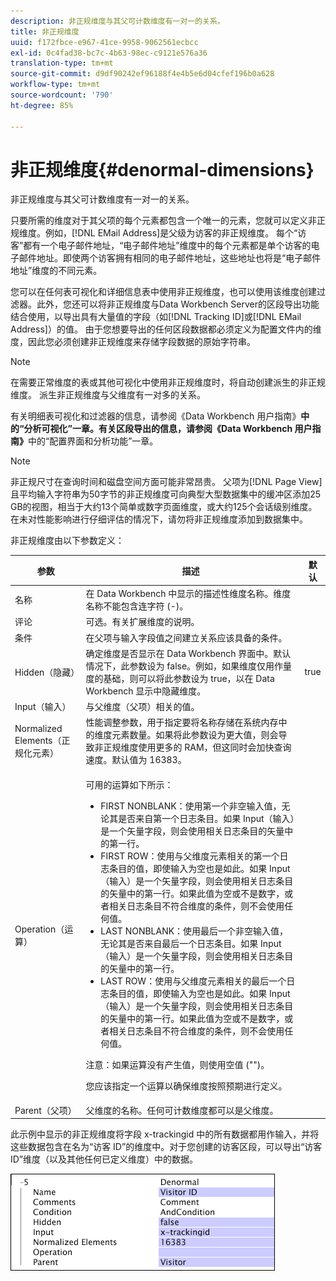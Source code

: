 ```yaml
---
description: 非正规维度与其父可计数维度有一对一的关系。
title: 非正规维度
uuid: f172fbce-e967-41ce-9958-9062561ecbcc
exl-id: 0c4fad38-bc7c-4b63-98ec-c9121e576a36
translation-type: tm+mt
source-git-commit: d9df90242ef96188f4e4b5e6d04cfef196b0a628
workflow-type: tm+mt
source-wordcount: '790'
ht-degree: 85%

---
```


# 非正规维度{#denormal-dimensions}

非正规维度与其父可计数维度有一对一的关系。

只要所需的维度对于其父项的每个元素都包含一个唯一的元素，您就可以定义非正规维度。例如，[!DNL EMail Address]是父级为访客的非正规维度。 每个“访客”都有一个电子邮件地址，“电子邮件地址”维度中的每个元素都是单个访客的电子邮件地址。即使两个访客拥有相同的电子邮件地址，这些地址也将是“电子邮件地址”维度的不同元素。

您可以在任何表可视化和详细信息表中使用非正规维度，也可以使用该维度创建过滤器。此外，您还可以将非正规维度与Data Workbench Server的区段导出功能结合使用，以导出具有大量值的字段（如[!DNL Tracking ID]或[!DNL EMail Address]）的值。 由于您想要导出的任何区段数据都必须定义为配置文件内的维度，因此您必须创建非正规维度来存储字段数据的原始字符串。

>[!NOTE]
>
>在需要正常维度的表或其他可视化中使用非正规维度时，将自动创建派生的非正规维度。 派生非正规维度与父维度有一对多的关系。

有关明细表可视化和过滤器的信息，请参阅《Data Workbench 用户指南》**&#x200B;中的“分析可视化”一章。有关区段导出的信息，请参阅《Data Workbench 用户指南》**&#x200B;中的“配置界面和分析功能”一章。

>[!NOTE]
>
>非正规尺寸在查询时间和磁盘空间方面可能非常昂贵。 父项为[!DNL Page View]且平均输入字符串为50字节的非正规维度可向典型大型数据集中的缓冲区添加25 GB的视图，相当于大约13个简单或数字页面维度，或大约125个会话级别维度。 在未对性能影响进行仔细评估的情况下，请勿将非正规维度添加到数据集中。

非正规维度由以下参数定义：

<table id="table_532AD791E39B4CF296FFA1C33FB8302E"> 
 <thead> 
  <tr> 
   <th colname="col1" class="entry"> 参数 </th> 
   <th colname="col2" class="entry"> 描述 </th> 
   <th colname="col3" class="entry"> 默认 </th> 
  </tr> 
 </thead>
 <tbody> 
  <tr> 
   <td colname="col1"> 名称 </td> 
   <td colname="col2"> 在 Data Workbench 中显示的描述性维度名称。维度名称不能包含连字符 (-)。 </td> 
   <td colname="col3"> </td> 
  </tr> 
  <tr> 
   <td colname="col1"> 评论 </td> 
   <td colname="col2"> 可选。有关扩展维度的说明。 </td> 
   <td colname="col3"> </td> 
  </tr> 
  <tr> 
   <td colname="col1"> 条件 </td> 
   <td colname="col2"> 在父项与输入字段值之间建立关系应该具备的条件。 </td> 
   <td colname="col3"> </td> 
  </tr> 
  <tr> 
   <td colname="col1"> Hidden（隐藏） </td> 
   <td colname="col2"> 确定维度是否显示在 Data Workbench 界面中。默认情况下，此参数设为 false。例如，如果维度仅用作量度的基础，则可以将此参数设为 true，以在 Data Workbench 显示中隐藏维度。 </td> 
   <td colname="col3"> true </td> 
  </tr> 
  <tr> 
   <td colname="col1"> Input（输入） </td> 
   <td colname="col2"> 与父维度（父项）相关的值。 </td> 
   <td colname="col3"> </td> 
  </tr> 
  <tr> 
   <td colname="col1"> Normalized Elements（正规化元素） </td> 
   <td colname="col2"> 性能调整参数，用于指定要将名称存储在系统内存中的维度元素数量。如果将此参数设为更大值，则会导致非正规维度使用更多的 RAM，但这同时会加快查询速度。默认值为 16383。 </td> 
   <td colname="col3"> </td> 
  </tr> 
  <tr> 
   <td colname="col1"> Operation（运算） </td> 
   <td colname="col2"> <p>可用的运算如下所示： </p> <p> 
     <ul id="ul_CCDC45838A3941BD949B6D21EA0492B3"> 
      <li id="li_F33898192A82437692B5C15684EFCF64"> FIRST NONBLANK：使用第一个非空输入值，无论其是否来自第一个日志条目。如果 <span class="wintitle">Input</span>（输入）是一个矢量字段，则会使用相关日志条目的矢量中的第一行。 </li> 
      <li id="li_4ADD0A368BB74B64AD29126C8E7B333F"> FIRST ROW：使用与父维度元素相关的第一个日志条目的值，即使输入为空也是如此。如果 <span class="wintitle">Input</span>（输入）是一个矢量字段，则会使用相关日志条目的矢量中的第一行。如果此值为空或不是数字，或者相关日志条目不符合维度的条件，则不会使用任何值。 </li> 
      <li id="li_C93CA22ADA634F21A6488BB3BEE7CB23"> LAST NONBLANK：使用最后一个非空输入值，无论其是否来自最后一个日志条目。如果 <span class="wintitle">Input</span>（输入）是一个矢量字段，则会使用相关日志条目的矢量中的第一行。 </li> 
      <li id="li_2FFE585521B14FE5ABBF66AAC47F22C4"> LAST ROW：使用与父维度元素相关的最后一个日志条目的值，即使输入为空也是如此。如果 <span class="wintitle">Input</span>（输入）是一个矢量字段，则会使用相关日志条目的矢量中的第一行。如果此值为空或不是数字，或者相关日志条目不符合维度的条件，则不会使用任何值。 </li> 
     </ul> </p> <p> <p>注意：如果运算没有产生值，则使用空值 ("")。 </p> </p> <p> 您应该指定一个运算以确保维度按照预期进行定义。 </p> </td> 
   <td colname="col3"> </td> 
  </tr> 
  <tr> 
   <td colname="col1"> Parent（父项） </td> 
   <td colname="col2"> 父维度的名称。任何可计数维度都可以是父维度。 </td> 
   <td colname="col3"> </td> 
  </tr> 
 </tbody> 
</table>

此示例中显示的非正规维度将字段 x-trackingid 中的所有数据都用作输入，并将这些数据包含在名为“访客 ID”的维度中。对于您创建的访客区段，可以导出“访客 ID”维度（以及其他任何已定义维度）中的数据。

![](assets/cfg_Transformation_Dim_Denormal.png)
